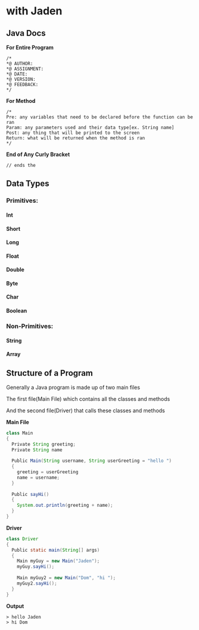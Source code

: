 # with Jaden

## Java Docs

**For Entire Program**
```
/*
*@ AUTHOR:
*@ ASSIGNMENT: 
*@ DATE:
*@ VERSION:
*@ FEEDBACK:
*/
```

**For Method**
```
/*
Pre: any variables that need to be declared before the function can be ran 
Param: any parameters used and their data type[ex. String name] 
Post: any thing that will be printed to the screen 
Return: what will be returned when the method is ran 
*/
```

**End of Any Curly Bracket**
```
// ends the
```

## Data Types

### Primitives:
#### Int
#### Short
#### Long
#### Float
#### Double
#### Byte
#### Char
#### Boolean

### Non-Primitives:
#### String
#### Array

## Structure of a Program
Generally a Java program is made up of two main files

The first file(Main File) which contains all the classes and methods

And the second file(Driver) that calls these classes and methods

**Main File**
``` java 
class Main
{ 
  Private String greeting;
  Private String name
  
  Public Main(String username, String userGreeting = "hello ")
  {
    greeting = userGreeting
    name = username;
  }
  
  Public sayHi()
  {
    System.out.println(greeting + name);
  }
}

```

**Driver**
```java 
class Driver
{
  Public static main(String[] args)
  {
    Main myGuy = new Main("Jaden");
    myGuy.sayHi();
    
    Main myGuy2 = new Main("Dom", "hi ");
    myGuy2.sayHi();
  }
}

```

**Output**
```
> hello Jaden
> hi Dom
```



